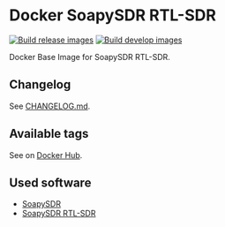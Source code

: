 # Docker SoapySDR RTL-SDR

[![Build release images](https://github.com/flighttrackr/docker-soapysdr-rtlsdr/actions/workflows/build-release.yml/badge.svg)](https://github.com/flighttrackr/docker-soapysdr-rtlsdr/actions/workflows/build-release.yml)
[![Build develop images](https://github.com/flighttrackr/docker-soapysdr-rtlsdr/actions/workflows/build-develop.yml/badge.svg)](https://github.com/flighttrackr/docker-soapysdr-rtlsdr/actions/workflows/build-develop.yml)

Docker Base Image for SoapySDR RTL-SDR.

## Changelog
See [CHANGELOG.md](CHANGELOG.md).

## Available tags
See on [Docker Hub](https://hub.docker.com/r/flighttrackr/soapysdr-rtlsdr/tags).

## Used software
- [SoapySDR](https://github.com/pothosware/SoapySDR)
- [SoapySDR RTL-SDR](https://github.com/pothosware/SoapyRTLSDR)
